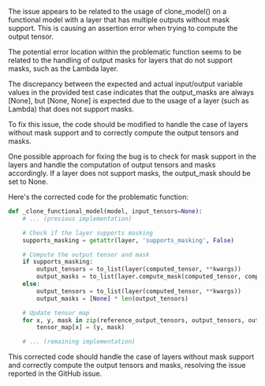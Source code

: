 The issue appears to be related to the usage of clone_model() on a functional model with a layer that has multiple outputs without mask support. This is causing an assertion error when trying to compute the output tensor.

The potential error location within the problematic function seems to be related to the handling of output masks for layers that do not support masks, such as the Lambda layer.

The discrepancy between the expected and actual input/output variable values in the provided test case indicates that the output_masks are always [None], but [None, None] is expected due to the usage of a layer (such as Lambda) that does not support masks.

To fix this issue, the code should be modified to handle the case of layers without mask support and to correctly compute the output tensors and masks.

One possible approach for fixing the bug is to check for mask support in the layers and handle the computation of output tensors and masks accordingly. If a layer does not support masks, the output_mask should be set to None.

Here's the corrected code for the problematic function:

```python
def _clone_functional_model(model, input_tensors=None):
    # ... (previous implementation)

    # Check if the layer supports masking
    supports_masking = getattr(layer, 'supports_masking', False)

    # Compute the output tensor and mask
    if supports_masking:
        output_tensors = to_list(layer(computed_tensor, **kwargs))
        output_masks = to_list(layer.compute_mask(computed_tensor, computed_mask))
    else:
        output_tensors = to_list(layer(computed_tensor, **kwargs))
        output_masks = [None] * len(output_tensors)

    # Update tensor_map
    for x, y, mask in zip(reference_output_tensors, output_tensors, output_masks):
        tensor_map[x] = (y, mask)

    # ... (remaining implementation)
```

This corrected code should handle the case of layers without mask support and correctly compute the output tensors and masks, resolving the issue reported in the GitHub issue.
